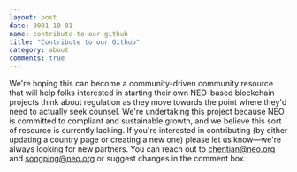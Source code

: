```yaml
---
layout: post
date: 0001-10-01
name: contribute-to-our-github
title: "Contribute to our Github"
category: about
comments: true
---
```



We're hoping this can become a community-driven community resource that will help folks interested in starting their own NEO-based blockchain projects think about regulation as they move towards the point where they'd need to actually seek counsel. We're undertaking this project because NEO is committed to compliant and sustainable growth, and we believe this sort of resource is currently lacking. If you're interested in contributing (by either updating a country page or creating a new one) please let us know—we're always looking for new partners. You can reach out to [chentian@neo.org](chentian@neo.org) and [songping@neo.org](songping@neo.org) or suggest changes in the comment box.

